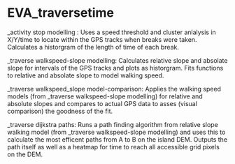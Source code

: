 # EVA_traversetime

_activity stop modelling : 
Uses a speed threshold and cluster anlalysis in X/Y/time to locate within the GPS tracks when breaks were taken. Calculates a historgram of the length of time of each break. 

_traverse walkspeed-slope modelling: 
Calculates relative slope and absolate slope for intervals of the GPS tracks and plots as historgram. Fits functions to relative and absolate slope to model walking speed. 

_traverse walkspeed_slope model-comparison:
Applies the walking speed models (from _traverse walkspeed-slope modelling) for relative and absolute slopes and compares to actual GPS data to asses (visual comparison) the goodness of the fit. 

_traverse dijkstra paths:
Runs a path finding algorithm from relative slope walking model (from _traverse walkspeed-slope modelling) and uses this to calculate the most efficent paths from A to B on the island DEM. Outputs the path itself as well as a heatmap for time to reach all accessible grid pixels on the DEM.